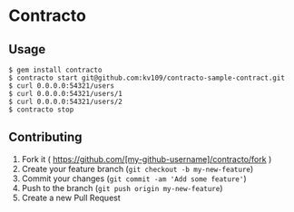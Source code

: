 # Contracto

## Usage

    $ gem install contracto
    $ contracto start git@github.com:kv109/contracto-sample-contract.git
    $ curl 0.0.0.0:54321/users
    $ curl 0.0.0.0:54321/users/1
    $ curl 0.0.0.0:54321/users/2
    $ contracto stop

## Contributing

1. Fork it ( https://github.com/[my-github-username]/contracto/fork )
2. Create your feature branch (`git checkout -b my-new-feature`)
3. Commit your changes (`git commit -am 'Add some feature'`)
4. Push to the branch (`git push origin my-new-feature`)
5. Create a new Pull Request
